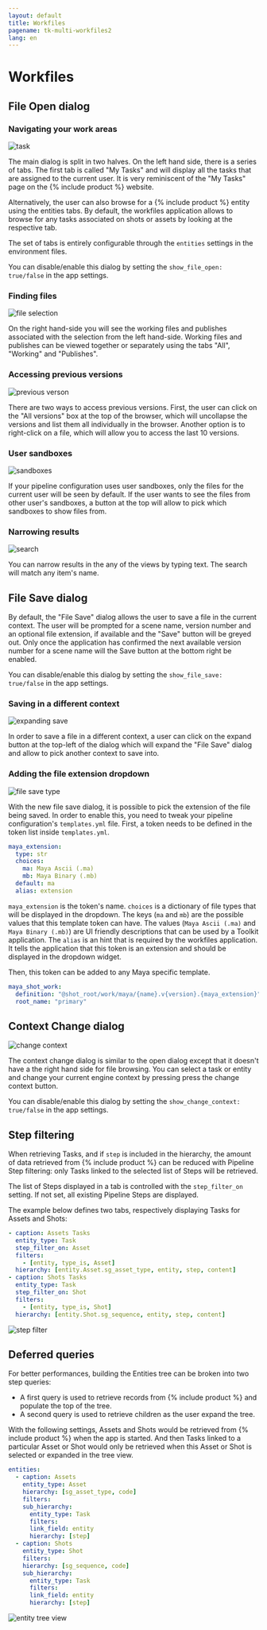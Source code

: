 ```yaml
---
layout: default
title: Workfiles
pagename: tk-multi-workfiles2
lang: en
---
```


# Workfiles

## File Open dialog

### Navigating your work areas

![task](../images/apps/multi-workfiles2-tasks.png)

The main dialog is split in two halves. On the left hand side, there is a series of tabs. The first tab is called "My Tasks" and will display all the tasks that are assigned to the current user. It is very reminiscent of the "My Tasks" page on the {% include product %} website.

Alternatively, the user can also browse for a {% include product %} entity using the entities tabs. By default, the workfiles application allows to browse for any tasks associated on shots or assets by looking at the respective tab.

The set of tabs is entirely configurable through the `entities` settings in the environment files.

You can disable/enable this dialog by setting the `show_file_open: true/false` in the app settings.

### Finding files

![file selection](../images/apps/multi-workfiles2-file_selection.png)

On the right hand-side you will see the working files and publishes associated with the selection from the left hand-side. Working files and publishes can be viewed together or separately using the tabs "All", "Working" and "Publishes".

### Accessing previous versions

![previous verson](../images/apps/multi-workfiles2-previous_versions.png)

There are two ways to access previous versions. First, the user can click on the "All versions" box at the top of the browser, which will uncollapse the versions and list them all individually in the browser. Another option is to right-click on a file, which will allow you to access the last 10 versions.

### User sandboxes

![sandboxes](../images/apps/multi-workfiles2-sandboxes.png)

If your pipeline configuration uses user sandboxes, only the files for the current user will be seen by default. If the user wants to see the files from other user's sandboxes, a button at the top will allow to pick which sandboxes to show files from.

### Narrowing results

![search](../images/apps/multi-workfiles2-search.png)

You can narrow results in the any of the views by typing text. The search will match any item's name.

## File Save dialog

By default, the "File Save" dialog allows the user to save a file in the current context. The user will be prompted for a scene name, version number and an optional file extension, if available and the "Save" button will be greyed out. Only once the application has confirmed the next available version number for a scene name will the Save button at the bottom right be enabled.

You can disable/enable this dialog by setting the `show_file_save: true/false` in the app settings.

### Saving in a different context

![expanding save](../images/apps/multi-workfiles2-expanding_save.png)

In order to save a file in a different context, a user can click on the expand button at the top-left of the dialog which will expand the "File Save" dialog and allow to pick another context to save into.

### Adding the file extension dropdown

![file save type](../images/apps/multi-workfiles2-file_save_file_type.png)

With the new file save dialog, it is possible to pick the extension of the file being saved. In order to enable this, you need to tweak your pipeline configuration's `templates.yml` file. First, a token needs to be defined in the token list inside `templates.yml`.

```yaml
maya_extension:
  type: str
  choices:
    ma: Maya Ascii (.ma)
    mb: Maya Binary (.mb)
  default: ma
  alias: extension
```

`maya_extension` is the token's name. `choices` is a dictionary of file types that will be displayed in the dropdown. The keys (`ma` and `mb`) are the possible values that this template token can have. The values (`Maya Ascii (.ma)` and `Maya Binary (.mb)`) are UI friendly descriptions that can be used by a Toolkit application. The `alias` is an hint that is required by the workfiles application. It tells the application that this token is an extension and should be displayed in the dropdown widget.

Then, this token can be added to any Maya specific template.

```yaml
maya_shot_work:
  definition: "@shot_root/work/maya/{name}.v{version}.{maya_extension}"
  root_name: "primary"
```

## Context Change dialog

![change context](../images/apps/multi-workfiles2-change_context.png)

The context change dialog is similar to the open dialog except that it doesn't have a the right hand side for file browsing. You can select a task or entity and change your current engine context by pressing press the change context button.

You can disable/enable this dialog by setting the `show_change_context: true/false` in the app settings.

## Step filtering

When retrieving Tasks, and if `step` is included in the hierarchy, the amount of data retrieved from {% include product %} can be reduced with Pipeline Step filtering: only Tasks linked to the selected list of Steps will be retrieved.

The list of Steps displayed in a tab is controlled with the `step_filter_on` setting. If not set, all existing Pipeline Steps are displayed.

The example below defines two tabs, respectively displaying Tasks for Assets and Shots:

```yaml
- caption: Assets Tasks
  entity_type: Task
  step_filter_on: Asset
  filters:
    - [entity, type_is, Asset]
  hierarchy: [entity.Asset.sg_asset_type, entity, step, content]
- caption: Shots Tasks
  entity_type: Task
  step_filter_on: Shot
  filters:
    - [entity, type_is, Shot]
  hierarchy: [entity.Shot.sg_sequence, entity, step, content]
```

![step filter](../images/apps/multi-workfiles2-step_filter.png)

## Deferred queries

For better performances, building the Entities tree can be broken into two step queries:

- A first query is used to retrieve records from {% include product %} and populate the top of the tree.
- A second query is used to retrieve children as the user expand the tree.

With the following settings, Assets and Shots would be retrieved from {% include product %} when the app is started. And then Tasks linked to a particular Asset or Shot would only be retrieved when this Asset or Shot is selected or expanded in the tree view.

```yaml
entities:
  - caption: Assets
    entity_type: Asset
    hierarchy: [sg_asset_type, code]
    filters:
    sub_hierarchy:
      entity_type: Task
      filters:
      link_field: entity
      hierarchy: [step]
  - caption: Shots
    entity_type: Shot
    filters:
    hierarchy: [sg_sequence, code]
    sub_hierarchy:
      entity_type: Task
      filters:
      link_field: entity
      hierarchy: [step]
```

![entity tree view](../images/apps/multi-workfiles2-entity_tree_view.png)

